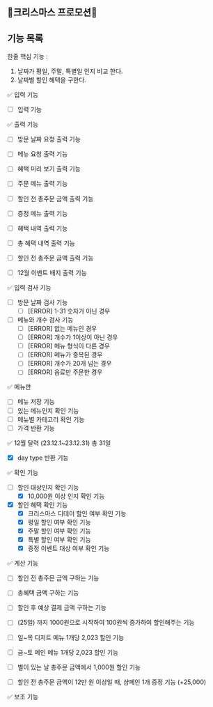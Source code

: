 ## 🎄크리스마스 프로모션🎁

## 기능 목록

한줄 핵심 기능 :

1. 날짜가 평일, 주말, 특별일 인지 비교 한다.
2. 날짜별 할인 혜택을 구한다.

✅ 입력 기능

- [ ] 입력 기능

✅ 출력 기능

- [ ] 방문 날짜 요청 출력 기능
- [ ] 메뉴 요청 출력 기능

- [ ] 혜택 미리 보기 출력 기능

- [ ] 주문 메뉴 출력 기능
- [ ] 할인 전 총주문 금액 출력 기능
- [ ] 증정 메뉴 출력 기능
- [ ] 혜택 내역 출력 기능
- [ ] 총 혜택 내역 출력 기능
- [ ] 할인 전 총주문 금액 출력 기능
- [ ] 12월 이벤트 배지 출력 기능

✅ 입력 검사 기능

- [ ] 방문 날짜 검사 기능
    - [ ] [ERROR] 1-31 숫자가 아닌 경우
- [ ] 메뉴와 개수 검사 기능
    - [ ] [ERROR] 없는 메뉴인 경우
    - [ ] [ERROR] 개수가 1이상이 아닌 경우
    - [ ] [ERROR] 메뉴 형식이 다른 경우
    - [ ] [ERROR] 메뉴가 중복된 경우
    - [ ] [ERROR] 개수가 20개 넘는 경우
    - [ ] [ERROR] 음료만 주문한 경우

✅ 메뉴판

- [ ] 메뉴 저장 기능
- [ ] 있는 메뉴인지 확인 기능
- [ ] 메뉴별 카테고리 확인 기능
- [ ] 가격 반환 기능

✅ 12월 달력 (23.12.1~23.12.31) 총 31일

- [x] day type 반환 기능

✅ 확인 기능

- [ ] 할인 대상인지 확인 기능
    - [X] 10,000원 이상 인지 확인 기능
- [x] 할인 혜택 확인 기능
    - [x] 크리스마스 디데이 할인 여부 확인 기능
    - [x] 평일 할인 여부 확인 기능
    - [x] 주말 할인 여부 확인 기능
    - [X] 특별 할인 여부 확인 기능
    - [x] 증정 이벤트 대상 여부 확인 기능

✅ 계산 기능

- [ ] 할인 전 총주믄 금액 구하는 기능
- [ ] 총혜택 금액 구하는 기능
- [ ] 할인 후 예상 결제 금액 구하는 기능

- [ ] (25일) 까지 1000원으로 시작하여 100원씩 증가하여 할인해주는 기능
- [ ] 일~목 디저트 메뉴 1개당 2,023 할인 기능
- [ ] 금~토 메인 메뉴 1개당 2,023 할인 기능
- [ ] 별이 있는 날 총주문 금액에서 1,000원 할인 기능
- [ ] 할인 전 총주문 금액이 12만 원 이상일 때, 샴페인 1개 증정 기능 (+25,000)

✅ 보조 기능

